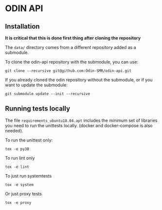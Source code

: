 # ODIN API

## Installation

**It is critical that this is done first thing after cloning the repository**

The `data/` directory comes from a different repository added as a submodule.

To clone the odin-api repository with the submodule, you can use:

    git clone --recursive git@github.com:Odin-SMR/odin-api.git

If you already cloned the odin repository without the submodule, or if you
want to update the submodule:

    git submodule update --init --recursive

## Running tests locally

The file `requirements_ubuntu18.04.apt` includes the minimum set of libraries
you need to run the unittests locally. (docker and docker-compose is also
needed).

To run the unittest only:

    tox -e py38

To run lint only

    tox -e lint

To just run systemtests

    tox -e system

Or just proxy tests

    tox -e proxy
